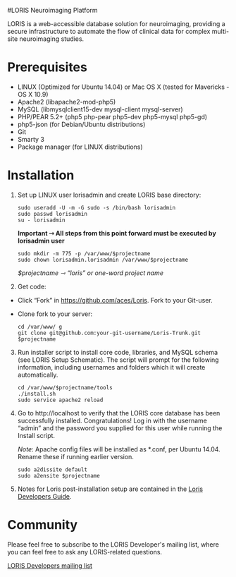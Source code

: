 #LORIS Neuroimaging Platform

LORIS is a web-accessible database solution for neuroimaging, providing a secure infrastructure to automate the flow of clinical data for complex multi-site neuroimaging studies.

# Prerequisites

 * LINUX (Optimized for Ubuntu 14.04) or Mac OS X (tested for Mavericks - OS X 10.9)
 * Apache2 (libapache2-mod-php5)
 * MySQL (libmysqlclient15-dev mysql-client mysql-server)
 * PHP/PEAR 5.2+ (php5 php-pear php5-dev php5-mysql php5-gd)
 * php5-json (for Debian/Ubuntu distributions) 
 * Git
 * Smarty 3
 * Package manager (for LINUX distributions)

# Installation 

1. Set up LINUX user lorisadmin and create LORIS base directory:

    ```
    sudo useradd -U -m -G sudo -s /bin/bash lorisadmin
    sudo passwd lorisadmin
    su - lorisadmin
    ```

    <b>Important ⇾ All steps from this point forward must be executed by lorisadmin user</b>

    ```
    sudo mkdir -m 775 -p /var/www/$projectname
    sudo chown lorisadmin.lorisadmin /var/www/$projectname
    ```
    
    <i>$projectname ⇾ “loris” or one-word project name</i>

2. Get code: 
 * Click “Fork” in https://github.com/aces/Loris. Fork to your Git-user. 
 * Clone fork to your server: 

    ```
    cd /var/www/ g
    git clone git@github.com:your-git-username/Loris-Trunk.git $projectname 
    ```

3. Run installer script to install core code, libraries, and MySQL schema (see LORIS Setup Schematic). The script will prompt for the following information, including usernames and folders which it will create automatically.

    ``` 
    cd /var/www/$projectname/tools
    ./install.sh 
    sudo service apache2 reload 
    ```

4. Go to http://localhost to verify that the LORIS core database has been successfully installed. Congratulations!
Log in with the username “admin” and the password you supplied for this user while running the Install script. 

    _Note_: Apache config files will be installed as *.conf, per Ubuntu 14.04. Rename these if running earlier version.

    ```
    sudo a2dissite default
    sudo a2ensite $projectname
    ```

5. Notes for Loris post-installation setup are contained in the [Loris Developers Guide](https://docs.google.com/document/d/129T2SfqzKTTOkoXRykzCLe5Vy70A9Dzjw1O3vqgwsPQ).

# Community
Please feel free to subscribe to the LORIS Developer's mailing list, where you can feel free to ask any LORIS-related questions.

[LORIS Developers mailing list](http://www.bic.mni.mcgill.ca/mailman/listinfo/loris-dev)
